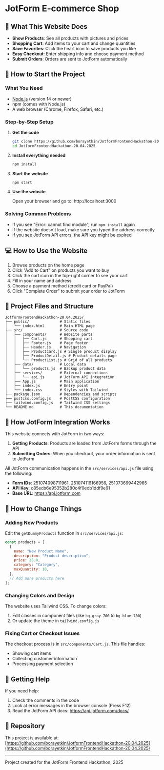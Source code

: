 # JotForm E-commerce Shop

## 📱 What This Website Does

- **Show Products**: See all products with pictures and prices
- **Shopping Cart**: Add items to your cart and change quantities
- **Save Favorites**: Click the heart icon to save products you like
- **Easy Checkout**: Enter shipping info and choose payment method
- **Submit Orders**: Orders are sent to JotForm automatically

## 🚀 How to Start the Project

### What You Need

- [Node.js](https://nodejs.org/) (version 14 or newer)
- npm (comes with Node.js)
- A web browser (Chrome, Firefox, Safari, etc.)

### Step-by-Step Setup

1. **Get the code**

   ```bash
   git clone https://github.com/borayetkin/JotformFrontendHackathon-20.04.2025.git
   cd JotformFrontendHackathon-20.04.2025
   ```

2. **Install everything needed**

   ```bash
   npm install
   ```

3. **Start the website**

   ```bash
   npm start
   ```

4. **Use the website**

   Open your browser and go to: http://localhost:3000

### Solving Common Problems

- If you see "Error: cannot find module", run `npm install` again
- If the website doesn't load, make sure you typed the address correctly
- If you see JotForm API errors, the API key might be expired

## 💻 How to Use the Website

1. Browse products on the home page
2. Click "Add to Cart" on products you want to buy
3. Click the cart icon in the top-right corner to see your cart
4. Fill in your name and address
5. Choose a payment method (credit card or PayPal)
6. Click "Complete Order" to submit your order to JotForm

## 🔧 Project Files and Structure

```
JotformFrontendHackathon-20.04.2025/
├── public/              # Static files
│   └── index.html       # Main HTML page
├── src/                 # Source code
│   ├── components/      # Website parts
│   │   ├── Cart.js      # Shopping cart
│   │   ├── Footer.js    # Page footer
│   │   ├── Header.js    # Navigation
│   │   ├── ProductCard.js # Single product display
│   │   ├── ProductDetail.js # Product details page
│   │   └── ProductList.js # Grid of all products
│   ├── data/            # Local data
│   │   └── products.js  # Backup product data
│   ├── services/        # External connections
│   │   └── api.js       # JotForm API integration
│   ├── App.js           # Main application
│   ├── index.js         # Entry point
│   └── index.css        # Styles with Tailwind
├── package.json         # Dependencies and scripts
├── postcss.config.js    # PostCSS configuration
├── tailwind.config.js   # Tailwind CSS settings
└── README.md            # This documentation
```

## 🔄 How JotForm Integration Works

This website connects with JotForm in two ways:

1. **Getting Products**: Products are loaded from JotForm forms through the API
2. **Submitting Orders**: When you checkout, your order information is sent to JotForm

All JotForm communication happens in the `src/services/api.js` file using the following:

- **Form IDs**: 251074098711961, 251074116166956, 251073669442965
- **API Key**: c85edb6e95352b280c4f0edb1ddf9e61
- **Base URL**: https://api.jotform.com

## 📝 How to Change Things

### Adding New Products

Edit the `getDummyProducts` function in `src/services/api.js`:

```javascript
const products = [
  {
    name: "New Product Name",
    description: "Product description",
    price: 25.0,
    category: "Category",
    maxQuantity: 10,
  },
  // Add more products here
];
```

### Changing Colors and Design

The website uses Tailwind CSS. To change colors:

1. Edit classes in component files (like `bg-gray-700` to `bg-blue-700`)
2. Or update the theme in `tailwind.config.js`

### Fixing Cart or Checkout Issues

The checkout process is in `src/components/Cart.js`. This file handles:

- Showing cart items
- Collecting customer information
- Processing payment selection

## 🤝 Getting Help

If you need help:

1. Check the comments in the code
2. Look at error messages in the browser console (Press F12)
3. Read the JotForm API docs: https://api.jotform.com/docs/

## 📄 Repository

This project is available at: [https://github.com/borayetkin/JotformFrontendHackathon-20.04.2025](https://github.com/borayetkin/JotformFrontendHackathon-20.04.2025)

---

Project created for the JotForm Frontend Hackathon, 2025
